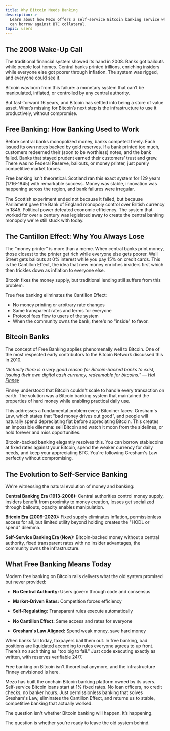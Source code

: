 ```yaml
---
title: Why Bitcoin Needs Banking
description: >-
  Learn about how Mezo offers a self-service Bitcoin banking service where you
  can borrow against BTC collateral.
topic: users
---
```


## The 2008 Wake-Up Call
The traditional financial system showed its hand in 2008. Banks got bailouts while people lost homes. Central banks printed trillions, enriching insiders while everyone else got poorer through inflation. The system was rigged, and everyone could see it.

Bitcoin was born from this failure: a monetary system that can’t be manipulated, inflated, or controlled by any central authority.

But fast-forward 16 years, and Bitcoin has settled into being a store of value asset. What’s missing for Bitcoin’s next step is the infrastructure to use it productively, without compromise.

## Free Banking: How Banking Used to Work
Before central banks monopolized money, banks competed freely. Each issued its own notes backed by gold reserves. If a bank printed too much, customers redeemed their (soon to be worthless) notes, and the bank failed. Banks that stayed prudent earned their customers’ trust and grew. There was no Federal Reserve, bailouts, or money printer, just purely competitive market forces.

Free banking isn’t theoretical. Scotland ran this exact system for 129 years (1716-1845) with remarkable success. Money was stable, innovation was happening across the region, and bank failures were irregular.

The Scottish experiment ended not because it failed, but because Parliament gave the Bank of England monopoly control over British currency in 1845. Political power defeated economic efficiency. The system that worked for over a century was legislated away to create the central banking monopoly we're still stuck with today.

## The Cantillon Effect: Why You Always Lose
The “money printer” is more than a meme. When central banks print money, those closest to the printer get rich while everyone else gets poorer. Wall Street gets bailouts at 0% interest while you pay 15% on credit cards. This is the Cantillon Effect, the idea that new money enriches insiders first which then trickles down as inflation to everyone else.

Bitcoin fixes the money supply, but traditional lending still suffers from this problem.

True free banking eliminates the Cantillon Effect:
- No money printing or arbitrary rate changes
- Same transparent rates and terms for everyone
- Protocol fees flow to users of the system
- When the community owns the bank, there's no "inside" to favor.

## Bitcoin Banks
The concept of Free Banking applies phenomenally well to Bitcoin. One of the most respected early contributors to the Bitcoin Network discussed this in 2010.

*"Actually there is a very good reason for Bitcoin-backed banks to exist, issuing their own digital cash currency, redeemable for bitcoins." — [Hal Finney](https://bitcointalk.org/index.php?topic=2500.msg34211#msg34211)*

Finney understood that Bitcoin couldn't scale to handle every transaction on earth. The solution was a Bitcoin banking system that maintained the properties of hard money while enabling practical daily use.

This addresses a fundamental problem every Bitcoiner faces: Gresham's Law, which states that "bad money drives out good", and people will naturally spend depreciating fiat before appreciating Bitcoin. This creates an impossible dilemma: sell Bitcoin and watch it moon from the sidelines, or hold forever and miss opportunities.

Bitcoin-backed banking elegantly resolves this. You can borrow stablecoins at fixed rates against your Bitcoin, spend the weaker currency for daily needs, and keep your appreciating BTC. You're following Gresham's Law perfectly without compromising.

## The Evolution to Self-Service Banking
We're witnessing the natural evolution of money and banking:

**Central Banking Era (1913-2008):** Central authorities control money supply, insiders benefit from proximity to money creation, losses get socialized through bailouts, opacity enables manipulation.

**Bitcoin Era (2009-2020):** Fixed supply eliminates inflation, permissionless access for all, but limited utility beyond holding creates the "HODL or spend" dilemma.

**Self-Service Banking Era (Now):** Bitcoin-backed money without a central authority, fixed transparent rates with no insider advantages, the community owns the infrastructure.

## What Free Banking Means Today
Modern free banking on Bitcoin rails delivers what the old system promised but never provided:

- **No Central Authority:** Users govern through code and consensus

- **Market-Driven Rates:** Competition forces efficiency

- **Self-Regulating:** Transparent rules execute automatically

- **No Cantillon Effect:** Same access and rates for everyone

- **Gresham's Law Aligned:** Spend weak money, save hard money

When banks fail today, taxpayers bail them out. In free banking, bad positions are liquidated according to rules everyone agrees to up front. There’s no such thing as "too big to fail." Just code executing exactly as written, with reserves verifiable 24/7.

Free banking on Bitcoin isn't theoretical anymore, and the infrastructure Finney envisioned is here.

Mezo has built the onchain Bitcoin banking platform owned by its users. Self-service Bitcoin loans start at 1% fixed rates. No loan officers, no credit checks, no banker hours. Just permissionless banking that solves Gresham's Law, eliminates the Cantillon Effect, and returns us to stable, competitive banking that actually worked.

The question isn't whether Bitcoin banking will happen. It’s happening.

The question is whether you're ready to leave the old system behind.

